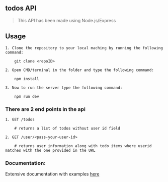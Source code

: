## todos API

> This API has been made using Node.js/Express

## Usage

    1. Clone the repository to your local maching by running the following command:

        git clone <repoID>

    2. Open CMD/terminal in the folder and type the following command:

        npm install

    3. Now to run the server type the following command:

    	npm run dev

### There are 2 end points in the api

    1. GET /todos

        # returns a list of todos without user id field

    2. GET /user/<pass-your-user-id>

        # returns user information along with todo items where userid matches with the one provided in the URL

### Documentation:

Extensive documentation with examples [here](https://documenter.getpostman.com/view/14909689/UVJWqKhr)
